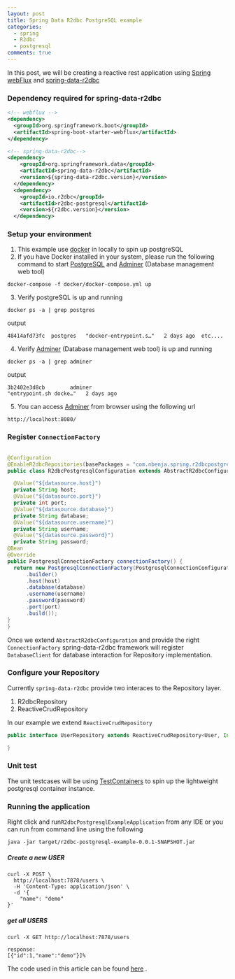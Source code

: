```yaml
---
layout: post
title: Spring Data R2dbc PostgreSQL example
categories:
  - spring
  - R2dbc
  - postgresql
comments: true
---
```

In this post, we will be creating a reactive rest application using [Spring webFlux](https://docs.spring.io/spring/docs/current/spring-framework-reference/web-reactive.html) and  [spring-data-r2dbc](https://github.com/spring-projects/spring-data-r2dbc)

### Dependency required for spring-data-r2dbc
```xml
<!-- webflux -->
<dependency>
  <groupId>org.springframework.boot</groupId>
  <artifactId>spring-boot-starter-webflux</artifactId>
</dependency>

<!-- spring-data-r2dbc-->
<dependency>
    <groupId>org.springframework.data</groupId>
    <artifactId>spring-data-r2dbc</artifactId>
    <version>${spring-data-r2dbc.version}</version>
  </dependency>
  <dependency>
    <groupId>io.r2dbc</groupId>
    <artifactId>r2dbc-postgresql</artifactId>
    <version>${r2dbc.version}</version>
  </dependency>
```

### Setup your environment
1. This example use [docker](https://www.docker.com/) in locally to spin up postgreSQL
2. If you have Docker installed in your system, please run the following command to start
[PostgreSQL](https://www.postgresql.org/) and [Adminer](https://www.adminer.org/) (Database management web tool)

  ```properties
  docker-compose -f docker/docker-compose.yml up
  ```
3. Verify postgreSQL is up and running
  ```properties
  docker ps -a | grep postgres
  ```
output
  ```properties
  48414afd73fc  postgres   "docker-entrypoint.s…"   2 days ago  etc....

  ```
4. Verify [Adminer](https://www.adminer.org/) (Database management web tool) is up and running

  ```properties
  docker ps -a | grep adminer
  ```
output
  ```properties
  3b2402e3d8cb        adminer                                 "entrypoint.sh docke…"   2 days ago
  ```
5. You can access [Adminer](https://www.adminer.org/) from browser using the following url
  ```properties
  http://localhost:8080/
  ```

### Register `ConnectionFactory`

```java

@Configuration
@EnableR2dbcRepositories(basePackages = "com.nbenja.spring.r2dbcpostgresqlexample.repository")
public class R2dbcPostgresqlConfiguration extends AbstractR2dbcConfiguration {

  @Value("${datasource.host}")
  private String host;
  @Value("${datasource.port}")
  private int port;
  @Value("${datasource.database}")
  private String database;
  @Value("${datasource.username}")
  private String username;
  @Value("${datasource.password}")
  private String password;
@Bean
@Override
public PostgresqlConnectionFactory connectionFactory() {
  return new PostgresqlConnectionFactory(PostgresqlConnectionConfiguration
      .builder()
      .host(host)
      .database(database)
      .username(username)
      .password(password)
      .port(port)
      .build());
}
}
```
Once we extend `AbstractR2dbcConfiguration` and provide the right `ConnectionFactory` spring-data-r2dbc framework will register `DatabaseClient` for database interaction for Repository implementation.

### Configure your Repository

Currently `spring-data-r2dbc` provide two interaces to the Repository layer.

1. R2dbcRepository
2. ReactiveCrudRepository

In our example we extend `ReactiveCrudRepository`

```java
public interface UserRepository extends ReactiveCrudRepository<User, Integer> {

}

```


### Unit test

The unit testcases will be using [TestContainers](https://www.testcontainers.org/) to spin up the lightweight
postgresql container instance.

### Running the application
Right click and run`R2dbcPostgresqlExampleApplication` from any IDE or you can run
from command line using the following

```properties
java -jar target/r2dbc-postgresql-example-0.0.1-SNAPSHOT.jar
```

##### Create a new USER

```properties
curl -X POST \
  http://localhost:7878/users \
  -H 'Content-Type: application/json' \
  -d '{
	"name": "demo"
}'
```

##### get all USERS
```properties
curl -X GET http://localhost:7878/users

response:
[{"id":1,"name":"demo"}]%
```

The code used in this article can be found [here](https://github.com/nbenjamin/spring-data-r2dbc-examples/tree/master/r2dbc-postgresql-example) .
